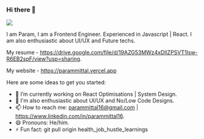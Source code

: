 ### Hi there 👋
![](https://komarev.com/ghpvc/?username=parammittal16)

I am Param, I am a Frontend Engineer. Experienced in Javascript | React.
I am also enthusiastic about UI/UX and Future techs.

My resume - https://drive.google.com/file/d/19AZG53MWz4xDllZPSVT1Isw-R6EB2spF/view?usp=sharing.

My website - https://parammittal.vercel.app

Here are some ideas to get you started:

- 🔭 I’m currently working on React Optimisations | System Design.
- 🌱 I'm also enthusiastic about UI/UX and No/Low Code Designs.
- 📫 How to reach me: parammittal16@gmail.com | https://www.linkedin.com/in/parammittal16.
- 😄 Pronouns: He/him.
- ⚡ Fun fact: git pull origin health_job_hustle_learnings
